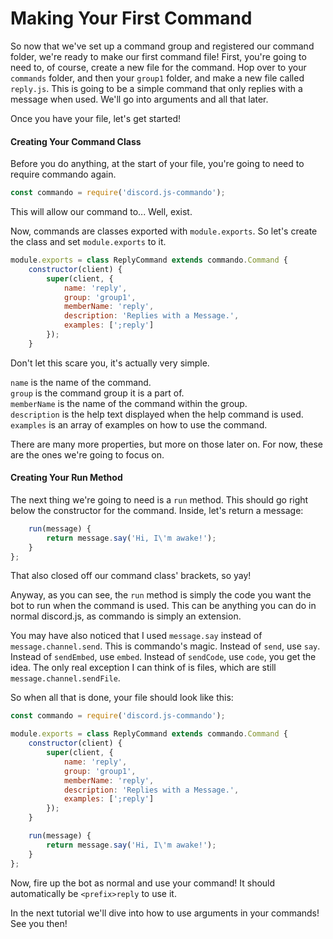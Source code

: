# Making Your First Command

So now that we've set up a command group and registered our command folder, we're ready to make our first command file! First, you're going to need to, of course, create a new file for the command. Hop over to your `commands` folder, and then your `group1` folder, and make a new file called `reply.js`. This is going to be a simple command that only replies with a message when used. We'll go into arguments and all that later.

Once you have your file, let's get started!

#### Creating Your Command Class

Before you do anything, at the start of your file, you're going to need to require commando again.

```js
const commando = require('discord.js-commando');
```

This will allow our command to... Well, exist.

Now, commands are classes exported with `module.exports`. So let's create the class and set `module.exports` to it.

```js
module.exports = class ReplyCommand extends commando.Command {
    constructor(client) {
        super(client, {
            name: 'reply',
            group: 'group1',
            memberName: 'reply',
            description: 'Replies with a Message.',
            examples: [';reply']
        });
    }
```

Don't let this scare you, it's actually very simple.

`name` is the name of the command.  
`group` is the command group it is a part of.  
`memberName` is the name of the command within the group.  
`description` is the help text displayed when the help command is used.  
`examples` is an array of examples on how to use the command.

There are many more properties, but more on those later on. For now, these are the ones we're going to focus on.

#### Creating Your Run Method

The next thing we're going to need is a `run` method. This should go right below the constructor for the command. Inside, let's return a message:

```js
    run(message) {
        return message.say('Hi, I\'m awake!');
    }
};
```

That also closed off our command class' brackets, so yay!

Anyway, as you can see, the `run` method is simply the code you want the bot to run when the command is used. This can be anything you can do in normal discord.js, as commando is simply an extension.

You may have also noticed that I used `message.say` instead of `message.channel.send`. This is commando's magic. Instead of `send`, use `say`. Instead of `sendEmbed`, use `embed`. Instead of `sendCode`, use `code`, you get the idea. The only real exception I can think of is files, which are still `message.channel.sendFile`.

So when all that is done, your file should look like this:

```js
const commando = require('discord.js-commando');

module.exports = class ReplyCommand extends commando.Command {
    constructor(client) {
        super(client, {
            name: 'reply',
            group: 'group1',
            memberName: 'reply',
            description: 'Replies with a Message.',
            examples: [';reply']
        });
    }

    run(message) {
        return message.say('Hi, I\'m awake!');
    }
};
```

Now, fire up the bot as normal and use your command! It should automatically be `<prefix>reply` to use it.

In the next tutorial we'll dive into how to use arguments in your commands! See you then!

